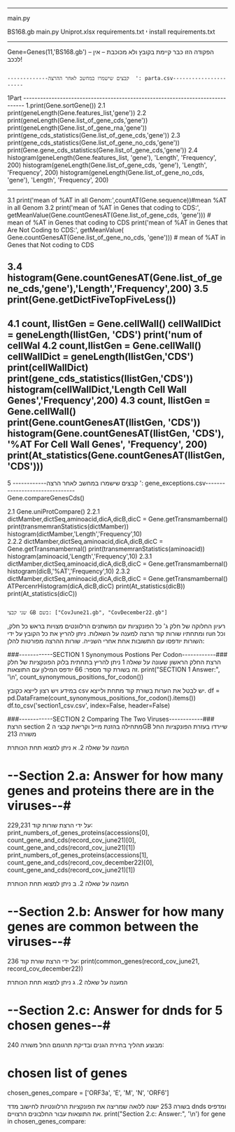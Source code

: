 ------------------
main.py

BS168.gb
main.py
Uniprot.xlsx
requirements.txt
י
install requirements.txt

--------------------------------------------------------------------------------------
Gene=Genes(11,'BS168.gb') – הפקודה הזו כבר קיימת בקובץ ולא מכוכבת – אין לככב!

                                                                                                                                                    -------------קבצים שישמרו במחשב לאחר ההרצה  ': parta.csv----------------------
  1Part ------------------------------------------------------------------------------
1.print(Gene.sortGene())
2.1 print(geneLength(Gene.features_list,'gene'))
2.2
print(geneLength(Gene.list_of_gene_cds,'gene'))
print(geneLength(Gene.list_of_gene_rna,'gene'))
print(gene_cds_statistics(Gene.list_of_gene_cds,'gene'))
2.3
print(gene_cds_statistics(Gene.list_of_gene_no_cds,'gene'))
print(Gene.gene_cds_statistics(Gene.list_of_gene_cds,'gene'))
2.4
histogram(geneLength(Gene.features_list, 'gene'), 'Length', 'Frequency', 200)
histogram(geneLength(Gene.list_of_gene_cds, 'gene'), 'Length', 'Frequency', 200)
histogram(geneLength(Gene.list_of_gene_no_cds, 'gene'), 'Length', 'Frequency', 200)

---------------------------------------------------------------------------------------------------------
3.1
print('mean of %AT in all Genom:',countAT(Gene.sequence))#mean %AT in all Genom
3.2
print('mean of %AT in Genes that coding to CDS:',
     getMeanValue(Gene.countGenesAT(Gene.list_of_gene_cds, 'gene')))  # mean of %AT in Genes that coding to CDS
print('mean of %AT in Genes that Are Not Coding to CDS:', getMeanValue(
    Gene.countGenesAT(Gene.list_of_gene_no_cds, 'gene')))  # mean of %AT in Genes that Not coding to CDS

3.4
histogram(Gene.countGenesAT(Gene.list_of_gene_cds,'gene'),'Length','Frequency',200)
3.5
print(Gene.getDictFiveTopFiveLess())
---------------------------------------------------------------------------------------------------------
4.1
count, llistGen = Gene.cellWall()
cellWallDict = geneLength(llistGen, 'CDS')
print('num of cellWal
4.2
count,llistGen = Gene.cellWall()
cellWallDict   = geneLength(llistGen,'CDS')
print(cellWallDict)
print(gene_cds_statistics(llistGen,'CDS'))
histogram(cellWallDict,'Length Cell Wall Genes','Frequency',200)
4.3
count, llistGen = Gene.cellWall()
print(Gene.countGenesAT(llistGen, 'CDS'))
histogram(Gene.countGenesAT(llistGen, 'CDS'), '%AT For Cell Wall Genes', 'Frequency', 200)
print(At_statistics(Gene.countGenesAT(llistGen, 'CDS')))
---------------------------------------------------------------------------------------------------------
5
                                                                                                                                ------------קבצים שישמרו במחשב לאחר הרצה  ': gene_exceptions.csv-------------------------------              
Gene.compareGenesCds()



2.1
Gene.uniProtCompare()
2.2.1
dictMamber,dictSeq,aminoacid,dicA,dicB,dicC = Gene.getTransmambernal()
print(transmemranStatistics(dictMamber))
histogram(dictMamber,'Length','Frequency',10)	
2.2.2
dictMamber,dictSeq,aminoacid,dicA,dicB,dicC = Gene.getTransmambernal()
print(transmemranStatistics(aminoacid))
histogram(aminoacid,'Length','Frequency',10)
2.3.1
dictMamber,dictSeq,aminoacid,dicA,dicB,dicC = Gene.getTransmambernal()
histogram(dicB,'%AT','Frequency',10)
2.3.2
dictMamber,dictSeq,aminoacid,dicA,dicB,dicC = Gene.getTransmambernal()
ATPercenrHistogram(dicA,dicB,dicC)
print(At_statistics(dicB))
print(At_statistics(dicC))



                                                                                                                                                                      שני קבצי GB בשם: ["CovJune21.gb", "CovDecember22.gb"]    


רעיון החלוקה של חלק ג' כל הפונקציות עם המשתנים הרלוונטים מצויות בראש כל חלק,
ומתחתיו שורות קוד הרצה למענה על השאלות.
ניתן להריץ את כל הקובץ על ידי run וכל השורות יודפסו עם התשובות אחת אחרי השנייה.
שורות ההרצה מפורטות להלן:

###------------SECTION 1 Synonymous Postions Per Codon------------###
הרצת החלק הראשון שעונה על שאלה 1 ניתן להריץ בתחתית בלוק הפונקציות של חלק זה 
בשורת קוד מספר: 66 יודפס המילון עם התוצאות.
print("SECTION 1 Answer:", '\n', count_synonymous_positions_for_codon())

במידע ויש רצון לייצא כקובץ csv יש לבטל את הערות בשורת קוד מתחת ולייצא.
 df = pd.DataFrame(count_synonymous_positions_for_codon().items())
df.to_csv('section1_csv.csv', index=False, header=False)

###------------SECTION 2 Comparing The Two Viruses------------###
הרצת section 2 מתחילה בהזנת מייל וקריאת קבצי הGB שיירדו בעזרת הפונקציות החל משורה 213

המענה על שאלה 2. א ניתן למצוא תחת הכותרת
# --Section 2.a: Answer for how many genes and proteins there are in the viruses--#
על ידי הרצת שורות קוד 229,231:
print_numbers_of_genes_proteins(accessions[0], count_gene_and_cds(record_cov_june21)[0],
                                count_gene_and_cds(record_cov_june21)[1])
print_numbers_of_genes_proteins(accessions[1], count_gene_and_cds(record_cov_december22)[0],
                                count_gene_and_cds(record_cov_june21)[1])

המענה על שאלה 2. ב ניתן למצוא תחת הכותרת
# --Section 2.b: Answer for how many genes are common between the viruses--#
על ידי הרצת שורת קוד 236:
print(common_genes(record_cov_june21, record_cov_december22))

המענה על שאלה 2. ג ניתן למצוא תחת הכותרת
# --Section 2.c: Answer for dnds for 5 chosen genes--#
מבוצע תהליך בחירת הגנים ובדיקת תרגומם החל משורה 240:
# chosen list of genes
chosen_genes_compare = ['ORF3a', 'E', 'M', 'N', 'ORF6']

בשורה 253 ישנה ללואה שמריצה את הפונקציות הרלוונטיות לחישוב מדד dnds
ומדפיס את התוצאות עבור החלבונים הרצויים.
print("Section 2.c: Answer:", '\n')
for gene in chosen_genes_compare:

